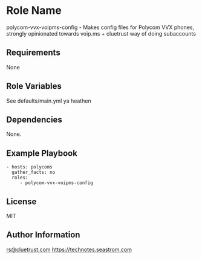 Role Name
=========

polycom-vvx-voipms-config - Makes config files for Polycom VVX phones, strongly opinionated towards voip.ms + cluetrust way of doing subaccounts

Requirements
------------

None

Role Variables
--------------

See defaults/main.yml ya heathen

Dependencies
------------

None.

Example Playbook
----------------

    - hosts: polycoms
      gather_facts: no
      roles:
         - polycom-vvx-voipms-config

License
-------

MIT

Author Information
------------------

rs@cluetrust.com
https://technotes.seastrom.com

